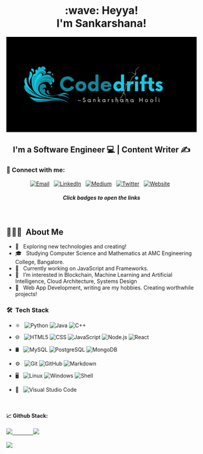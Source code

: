 <!---
codedrifts/codedrifts is a ✨ special ✨ repository because its `README.md` (this file) appears on your GitHub profile.
You can click the Preview link to take a look at your changes.
--->
<h1 align="center"> :wave: Heyya!<br/>I'm Sankarshana! </h1>
<p align="center">
  <a href="https://github.com/codedrifts/" target="_blank" rel="noreferrer"><img src="https://github.com/codedrifts/codedrifts/blob/main/assets/myfinal.png" alt="my banner"></a>
</p>
<h2 align="center"> I'm a Software Engineer 💻 | Content Writer ✍️ </h2>

### 🤝 Connect with me:
<div align="center">
<a href="mailto:hoolisankarshana@gmail.com"><img align="center" src="https://img.shields.io/badge/Gmail-D14836?style=for-the-badge&logo=gmail&logoColor=white" alt="Email" width="80"/></a> &nbsp;
<a href="https://www.linkedin.com/in/sankarshanaa/"><img align="center" src="https://img.shields.io/badge/LinkedIn-0077B5?style=for-the-badge&logo=linkedin&logoColor=white" alt="LinkedIn" width="100px"/></a> &nbsp;
<a href="https://medium.com/@hoolisankarshana"><img align="center" src="https://img.shields.io/badge/Medium-12100E?style=for-the-badge&logo=medium&logoColor=white" alt="Medium" width="100px"/></a> &nbsp;
<a href="https://twitter.com/codedrifts"><img align="center" src="https://img.shields.io/badge/Twitter-1DA1F2?style=for-the-badge&logo=twitter&logoColor=white" alt="Twitter" width="100px"/></a> &nbsp;
<a href="https://www.codedrifts.com"><img align="center" src="https://img.shields.io/badge/website-000000?style=for-the-badge&logo=About.me&logoColor=white" alt="Website" width="100px"/></a> &nbsp;
<h5>Click badges to open the links</h5>
</div>
<br/>


## 👨🏻‍💻 &nbsp;About Me</h3>

- 🤔 &nbsp; Exploring new technologies and creating!
- 🎓 &nbsp; Studying Computer Science and Mathematics at AMC Engineering College, Bangalore.
- 💼 &nbsp; Currently working on JavaScript and Frameworks.
- 🌊 &nbsp; I’m interested in Blockchain, Machine Learning and Artificial Intelligence, Cloud Architecture, Systems Design
- 📜 &nbsp; Web App Development, writing are my hobbies. Creating worthwhile projects!

### 🛠 &nbsp;Tech Stack</h3>

- ⚛️ &nbsp;
  ![Python](https://img.shields.io/badge/-Python-333333?style=flat&logo=python)
  ![Java](https://img.shields.io/badge/-Java-333333?style=flat&logo=Java&logoColor=007396)
  ![C++](https://img.shields.io/badge/-C++-333333?style=flat&logo=C%2B%2B&logoColor=00599C) 
  
  
- 🌐 &nbsp;
  ![HTML5](https://img.shields.io/badge/-HTML5-333333?style=flat&logo=HTML5)
  ![CSS](https://img.shields.io/badge/-CSS-333333?style=flat&logo=CSS3&logoColor=1572B6)
  ![JavaScript](https://img.shields.io/badge/-JavaScript-333333?style=flat&logo=javascript)
  ![Node.js](https://img.shields.io/badge/-Node.js-333333?style=flat&logo=node.js)
  ![React](https://img.shields.io/badge/-React-333333?style=flat&logo=react) 
  
  
- 🛢 &nbsp;
  ![MySQL](https://img.shields.io/badge/-MySQL-333333?style=flat&logo=mysql)
  ![PostgreSQL](https://img.shields.io/badge/-PostgreSQL-333333?style=flat&logo=mysql)
  ![MongoDB](https://img.shields.io/badge/-MongoDB-333333?style=flat&logo=mongodb) 
  
  
- ⚙️ &nbsp;
  ![Git](https://img.shields.io/badge/-Git-333333?style=flat&logo=git)
  ![GitHub](https://img.shields.io/badge/-GitHub-333333?style=flat&logo=github)
  ![Markdown](https://img.shields.io/badge/-Markdown-333333?style=flat&logo=markdown) 
  
  
- 🖥️ &nbsp;
  ![Linux](https://img.shields.io/badge/Ubuntu-E95420?style=for-the-badge&logo=ubuntu&logoColor=white)
  ![Windows](https://img.shields.io/badge/Windows-0078D6?style=for-the-badge&logo=windows&logoColor=white)
  ![Shell](https://img.shields.io/badge/Shell_Script-121011?style=for-the-badge&logo=gnu-bash&logoColor=white) 
  
  
- 🔧 &nbsp;
  ![Visual Studio Code](https://img.shields.io/badge/-Visual%20Studio%20Code-333333?style=flat&logo=visual-studio-code&logoColor=007ACC)
<br/>

#### 📈 Github Stack:
<a href="https://github.com/codedrifts">
  <img height="180em" src="https://github-readme-stats.vercel.app/api?username=codedrifts&count_private=true&theme=tokyonight&show_icons=true" />
  &nbsp;&nbsp;&nbsp;&nbsp;&nbsp;&nbsp;&nbsp;&nbsp;&nbsp;&nbsp;&nbsp;&nbsp;
  <img height="180em" src="https://github-readme-stats.vercel.app/api/top-langs/?username=codedrifts&theme=tokyonight&layout=compact" />
  <br/><br/>
  <img style="text-align:center;" height="30em" src="https://visitor-badge.glitch.me/badge?page_id=codedrifts.codedrifts" />
</a>

